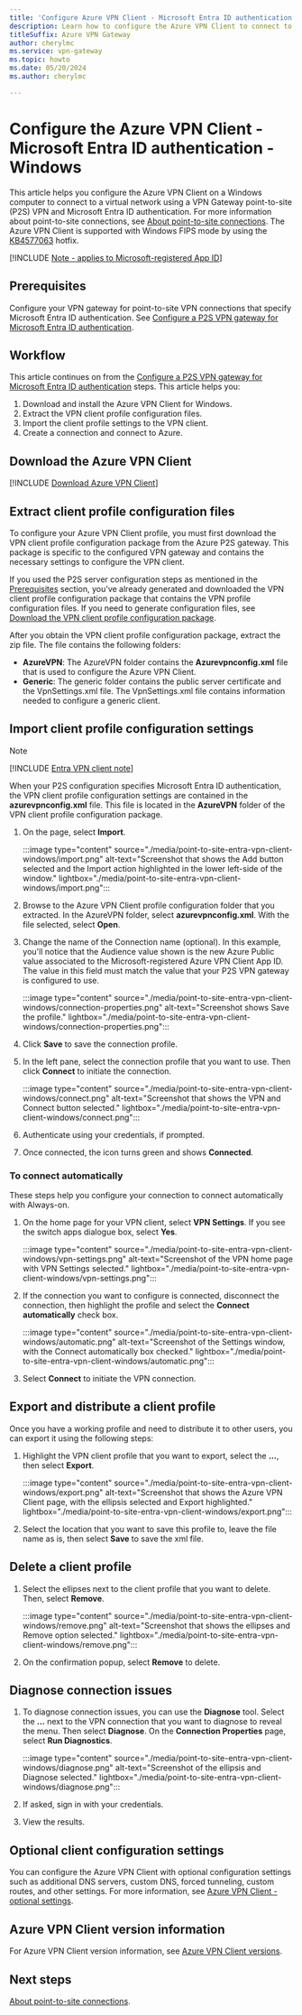```yaml
---
title: 'Configure Azure VPN Client - Microsoft Entra ID authentication - Microsoft-registered App ID - Windows'
description: Learn how to configure the Azure VPN Client to connect to a VNet using VPN Gateway point-to-site VPN, OpenVPN protocol connections, and Microsoft Entra ID authentication from a Windows computer. This article applies to P2S gateways configured with the Microsoft-registered App ID.
titleSuffix: Azure VPN Gateway
author: cherylmc
ms.service: vpn-gateway
ms.topic: howto
ms.date: 05/20/2024
ms.author: cherylmc

---
```


# Configure the Azure VPN Client - Microsoft Entra ID authentication - Windows

This article helps you configure the Azure VPN Client on a Windows computer to connect to a virtual network using a VPN Gateway point-to-site (P2S) VPN and Microsoft Entra ID authentication. For more information about point-to-site connections, see [About point-to-site connections](point-to-site-about.md). The Azure VPN Client is supported with Windows FIPS mode by using the [KB4577063](https://support.microsoft.com/help/4577063/windows-10-update-kb4577063) hotfix.

[!INCLUDE [Note - applies to Microsoft-registered App ID](../../includes/vpn-gateway-entra-registered-app-openvpn-note.md)]

## Prerequisites

Configure your VPN gateway for point-to-site VPN connections that specify Microsoft Entra ID authentication. See [Configure a P2S VPN gateway for Microsoft Entra ID authentication](point-to-site-entra-gateway.md).

## Workflow

This article continues on from the [Configure a P2S VPN gateway for Microsoft Entra ID authentication](point-to-site-entra-gateway.md) steps. This article helps you:

1. Download and install the Azure VPN Client for Windows.
1. Extract the VPN client profile configuration files.
1. Import the client profile settings to the VPN client.
1. Create a connection and connect to Azure.

## <a name="download"></a>Download the Azure VPN Client

[!INCLUDE [Download Azure VPN Client](../../includes/vpn-gateway-download-vpn-client.md)]

## <a name="generate"></a>Extract client profile configuration files

To configure your Azure VPN Client profile, you must first download the VPN client profile configuration package from the Azure P2S gateway. This package is specific to the configured VPN gateway and contains the necessary settings to configure the VPN client.

If you used the P2S server configuration steps as mentioned in the [Prerequisites](#prerequisites) section, you've already generated and downloaded the VPN client profile configuration package that contains the VPN profile configuration files. If you need to generate configuration files, see [Download the VPN client profile configuration package](point-to-site-entra-gateway.md#download).

After you obtain the VPN client profile configuration package, extract the zip file. The file contains the following folders:

* **AzureVPN**: The AzureVPN folder contains the **Azurevpnconfig.xml** file that is used to configure the Azure VPN Client.
* **Generic**: The generic folder contains the public server certificate and the VpnSettings.xml file. The VpnSettings.xml file contains information needed to configure a generic client.

## <a name="import"></a>Import client profile configuration settings

> [!NOTE]
> [!INCLUDE [Entra VPN client note](../../includes/vpn-gateway-entra-vpn-client-note.md)]

When your P2S configuration specifies Microsoft Entra ID authentication, the VPN client profile configuration settings are contained in the **azurevpnconfig.xml** file. This file is located in the **AzureVPN** folder of the VPN client profile configuration package.

1. On the page, select **Import**.

   :::image type="content" source="./media/point-to-site-entra-vpn-client-windows/import.png" alt-text="Screenshot that shows the Add button selected and the Import action highlighted in the lower left-side of the window." lightbox="./media/point-to-site-entra-vpn-client-windows/import.png":::

1. Browse to the Azure VPN Client profile configuration folder that you extracted. In the AzureVPN folder, select **azurevpnconfig.xml**. With the file selected, select **Open**.

1. Change the name of the Connection name (optional). In this example, you'll notice that the Audience value shown is the new Azure Public value associated to the Microsoft-registered Azure VPN Client App ID. The value in this field must match the value that your P2S VPN gateway is configured to use.

   :::image type="content" source="./media/point-to-site-entra-vpn-client-windows/connection-properties.png" alt-text="Screenshot shows Save the profile." lightbox="./media/point-to-site-entra-vpn-client-windows/connection-properties.png":::

1. Click **Save** to save the connection profile.

1. In the left pane, select the connection profile that you want to use. Then click **Connect** to initiate the connection.

   :::image type="content" source="./media/point-to-site-entra-vpn-client-windows/connect.png" alt-text="Screenshot that shows the VPN and Connect button selected." lightbox="./media/point-to-site-entra-vpn-client-windows/connect.png":::

1. Authenticate using your credentials, if prompted.

1. Once connected, the icon turns green and shows  **Connected**.

### <a name="autoconnect"></a>To connect automatically

These steps help you configure your connection to connect automatically with Always-on.

1. On the home page for your VPN client, select **VPN Settings**. If you see the switch apps dialogue box, select **Yes**.

   :::image type="content" source="./media/point-to-site-entra-vpn-client-windows/vpn-settings.png" alt-text="Screenshot of the VPN home page with VPN Settings selected." lightbox="./media/point-to-site-entra-vpn-client-windows/vpn-settings.png":::

1. If the connection you want to configure is connected, disconnect the connection, then highlight the profile and select the **Connect automatically** check box.

   :::image type="content" source="./media/point-to-site-entra-vpn-client-windows/automatic.png" alt-text="Screenshot of the Settings window, with the Connect automatically box checked." lightbox="./media/point-to-site-entra-vpn-client-windows/automatic.png":::

1. Select **Connect** to initiate the VPN connection.

## <a name="export"></a>Export and distribute a client profile

Once you have a working profile and need to distribute it to other users, you can export it using the following steps:

1. Highlight the VPN client profile that you want to export, select the **...**, then select **Export**.

   :::image type="content" source="./media/point-to-site-entra-vpn-client-windows/export.png" alt-text="Screenshot that shows the Azure VPN Client page, with the ellipsis selected and Export highlighted." lightbox="./media/point-to-site-entra-vpn-client-windows/export.png":::

1. Select the location that you want to save this profile to, leave the file name as is, then select **Save** to save the xml file.

## <a name="delete"></a>Delete a client profile

1. Select the ellipses next to the client profile that you want to delete. Then, select **Remove**.

   :::image type="content" source="./media/point-to-site-entra-vpn-client-windows/remove.png" alt-text="Screenshot that shows the ellipses and Remove option selected." lightbox="./media/point-to-site-entra-vpn-client-windows/remove.png":::

1. On the confirmation popup, select **Remove** to delete.

## <a name="diagnose"></a>Diagnose connection issues

1. To diagnose connection issues, you can use the **Diagnose** tool. Select the **...** next to the VPN connection that you want to diagnose to reveal the menu. Then select **Diagnose**. On the **Connection Properties** page, select **Run Diagnostics**.

   :::image type="content" source="./media/point-to-site-entra-vpn-client-windows/diagnose.png" alt-text="Screenshot of the ellipsis and Diagnose selected." lightbox="./media/point-to-site-entra-vpn-client-windows/diagnose.png":::

1. If asked, sign in with your credentials.

1. View the results.

## Optional client configuration settings

You can configure the Azure VPN Client with optional configuration settings such as additional DNS servers, custom DNS, forced tunneling, custom routes, and other settings. For more information, see [Azure VPN Client - optional settings](azure-vpn-client-optional-configurations.md).

## Azure VPN Client version information

For Azure VPN Client version information, see [Azure VPN Client versions](azure-vpn-client-versions.md).
  
## Next steps

[About point-to-site connections](point-to-site-about.md).